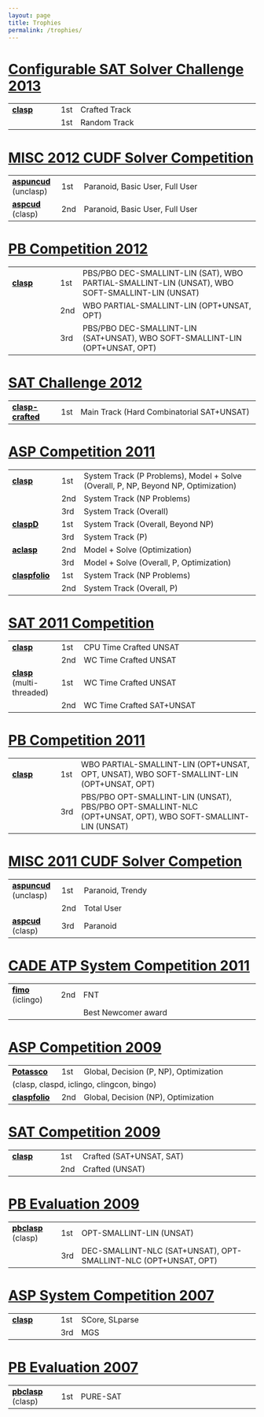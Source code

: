 ```yaml
---
layout: page
title: Trophies
permalink: /trophies/
---
```


# [Configurable SAT Solver Challenge 2013](http://www.cs.ubc.ca/labs/beta/Projects/CSSC2013/results.html)

<table class="trophy">
<tr>
<td style="width:20%"><b><a style="color: #000;" href="/clasp/">clasp</a></b></td>
<td style="width:5%">1st</td>
<td style="width:75%">Crafted Track</td>
</tr>
<tr>
<td></td>
<td>1st</td>
<td>Random Track</td>
</tr>
</table>

# [MISC 2012 CUDF Solver Competition](http://www.mancoosi.org/misc-2012/results/)

<table class="trophy">
<tr>
<td><b><a style="color: #000;" href="{% post_url 2016-09-20-aspuncud %}">aspuncud</a></b> (unclasp) </td>
<td>1st</td>
<td>Paranoid, Basic User, Full User</td>
</tr>
<tr>
<td style="width:20%"><b><a style="color: #000;" href="/aspcud/">aspcud</a></b> (clasp) </td>
<td style="width:5%">2nd</td>
<td style="width:75%">Paranoid, Basic User, Full User</td>
</tr>
</table>

# [PB Competition 2012](http://www.cril.univ-artois.fr/PB12/)

<table class="trophy">
<tr>
<td style="width:20%"><b><a style="color: #000;" href="/clasp/">clasp</a></b></td>
<td style="width:5%">1st</td>
<td style="width:75%">PBS/PBO DEC-SMALLINT-LIN (SAT), WBO PARTIAL-SMALLINT-LIN (UNSAT), WBO SOFT-SMALLINT-LIN (UNSAT)</td>
</tr>
<tr>
<td></td>
<td>2nd</td>
<td style="width:75%">WBO PARTIAL-SMALLINT-LIN (OPT+UNSAT, OPT)</td>
</tr>
<tr>
<td></td>
<td>3rd</td>
<td>PBS/PBO DEC-SMALLINT-LIN (SAT+UNSAT), WBO SOFT-SMALLINT-LIN (OPT+UNSAT, OPT)</td>
</tr>
</table>

# [SAT Challenge 2012](http://baldur.iti.kit.edu/SAT-Challenge-2012/results.html)

<table class="trophy">
<tr>
<td style="width:20%"><b><a style="color: #000;" href="/clasp/">clasp-crafted</a></b></td>
<td style="width:5%">1st</td>
<td style="width:75%">Main Track (Hard Combinatorial SAT+UNSAT)</td>
</tr>
</table>

# [ASP Competition 2011](https://www.mat.unical.it/aspcomp2011/FrontPage)

<table class="trophy">
<tr>
<td style="width:20%"><b><a style="color: #000;" href="/clasp/">clasp</a></b></td>
<td style="width:5%">1st</td>
<td style="width:75%">System Track (P Problems), Model + Solve (Overall, P, NP, Beyond NP, Optimization)</td>
</tr>
<tr>
<td></td>
<td>2nd</td>
<td>System Track (NP Problems)</td>
</tr>
<tr>
<td></td>
<td>3rd</td>
<td>System Track (Overall)</td>
</tr>
<tr>
<td><b><a style="color: #000;" href="{% post_url 2016-09-20-claspd %}">claspD</a></b></td>
<td>1st</td>
<td>System Track (Overall, Beyond NP)</td>
</tr>
<tr>
<td></td>
<td>3rd</td>
<td>System Track (P)</td>
</tr>
<tr>
<td><b><a style="color: #000;" href="{% post_url 2016-09-20-aclasp %}">aclasp</a></b></td>
<td>2nd</td>
<td>Model + Solve (Optimization)</td>
</tr>
<tr>
<td></td>
<td>3rd</td>
<td>Model + Solve (Overall, P, Optimization)</td>
</tr>
<tr>
<td><b><a style="color: #000;" href="/claspfolio/">claspfolio</a></b></td>
<td>1st</td>
<td>System Track (NP Problems)</td>
</tr>
<tr>
<td></td>
<td>2nd</td>
<td>System Track (Overall, P)</td>
</tr>
</table>

# [SAT 2011 Competition](http://www.satcompetition.org/)

<table class="trophy">
<tr>
<td style="width:20%"><b><a style="color: #000;" href="/clasp/">clasp</a></b></td>
<td style="width:5%">1st</td>
<td style="width:75%">CPU Time Crafted UNSAT</td>
</tr>
<tr>
<td></td>
<td>2nd</td>
<td>WC Time Crafted UNSAT</td>
</tr>
<tr>
<td><b><a style="color: #000;" href="/clasp/">clasp</a></b> (multi-threaded)</td>
<td>1st</td>
<td>WC Time Crafted UNSAT</td>
</tr>
<tr>
<td></td>
<td>2nd</td>
<td>WC Time Crafted SAT+UNSAT</td>
</tr>
</table>

# [PB Competition 2011](http://www.cril.univ-artois.fr/PB11/)

<table class="trophy">
<tr>
<td style="width:20%"><b><a style="color: #000;" href="/clasp/">clasp</a></b></td>
<td style="width:5%">1st</td>
<td style="width:75%">WBO PARTIAL-SMALLINT-LIN (OPT+UNSAT, OPT, UNSAT), WBO SOFT-SMALLINT-LIN (OPT+UNSAT, OPT)</td>
</tr>
<tr>
<td></td>
<td>3rd</td>
<td>PBS/PBO OPT-SMALLINT-LIN (UNSAT), PBS/PBO OPT-SMALLINT-NLC (OPT+UNSAT, OPT), WBO SOFT-SMALLINT-LIN (UNSAT)</td>
</tr>
</table>

# [MISC 2011 CUDF Solver Competion](http://mancoosi.org/misc-2011/)

<table class="trophy">
<tr>
<td><b><a style="color: #000;" href="{% post_url 2016-09-20-aspuncud %}">aspuncud</a></b> (unclasp) </td>
<td>1st</td>
<td>Paranoid, Trendy</td>
</tr>
<tr>
<td></td>
<td>2nd</td>
<td>Total User</td>
</tr>
<tr>
<td style="width:20%"><b><a style="color: #000;" href="/aspcud/">aspcud</a></b> (clasp) </td>
<td style="width:5%">3rd</td>
<td style="width:75%">Paranoid</td>
</tr>
</table>

# [CADE ATP System Competition 2011](http://www.cs.miami.edu/~tptp/CASC/)

<table class="trophy">
<tr>
<td style="width:20%"><b><a style="color: #000;" href="{% post_url 2016-09-20-fimo %}">fimo</a></b> (iclingo)</td>
<td style="width:5%">2nd</td>
<td style="width:75%">FNT</td>
</tr>
<tr>
<td></td>
<td></td>
<td>Best Newcomer award</td>
</tr>
</table>

# [ASP Competition 2009](http://www.cs.kuleuven.be/~dtai/events/ASP-competition/Results.shtml)

<table class="trophy">
<tr>
<td style="width:20%"><b><a style="color: #000;" href="/">Potassco</a></b></td>
<td style="width:5%">1st</td>
<td style="width:75%">Global, Decision (P, NP), Optimization</td>
</tr>
<tr>
<td  colspan="3">(clasp, claspd, iclingo, clingcon, bingo)</td>
</tr>
<tr>
<td><b><a style="color: #000;" href="/claspfolio/">claspfolio</a></b></td>
<td>2nd</td>
<td>Global,  Decision (NP), Optimization</td>
</tr>
</table>

# [SAT Competition 2009](http://www.satcompetition.org/)

<table class="trophy">
<tr>
<td style="width:20%"><b><a style="color: #000;" href="/clasp/">clasp</a></b></td>
<td style="width:5%">1st</td>
<td style="width:75%">Crafted (SAT+UNSAT, SAT)</td>
</tr>
<tr>
<td></td>
<td>2nd</td>
<td>Crafted (UNSAT)</td>
</tr>
</table>

# [PB Evaluation 2009](http://www.cril.univ-artois.fr/PB09/results/ranking.php?idev=28)

<table class="trophy">
<tr>
<td style="width:20%"><b><a style="color: #000;" href="{% post_url 2016-09-20-pbclasp %}">pbclasp</a></b> (clasp)</td>
<td style="width:5%">1st</td>
<td style="width:75%">OPT-SMALLINT-LIN (UNSAT)</td>
</tr>
<tr>
<td></td>
<td>3rd</td>
<td>DEC-SMALLINT-NLC (SAT+UNSAT), OPT-SMALLINT-NLC (OPT+UNSAT, OPT)</td>
</tr>
</table>

# [ASP System Competition 2007](http://asparagus.cs.uni-potsdam.de/contest/index.php?page=results)

<table class="trophy">
<tr>
<td style="width:20%"><b><a style="color: #000;" href="/clasp/">clasp</a></b></td>
<td style="width:5%">1st</td>
<td style="width:75%">SCore, SLparse</td>
</tr>
<tr>
<td></td>
<td>3rd</td>
<td>MGS</td>
</tr>
</table>

# [PB Evaluation 2007](http://www.cril.univ-artois.fr/PB07/results/ranking.php?idev=9)

<table class="trophy">
<tr>
<td style="width:20%"><b><a style="color: #000;" href="{% post_url 2016-09-20-pbclasp %}">pbclasp</a></b> (clasp)</td>
<td style="width:5%">1st</td>
<td style="width:75%">PURE-SAT</td>
</tr>
</table>


